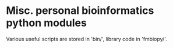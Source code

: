 # Misc. personal bioinformatics python modules

Various useful scripts are stored in 'bin/', library code in 'fmbiopy/'.
